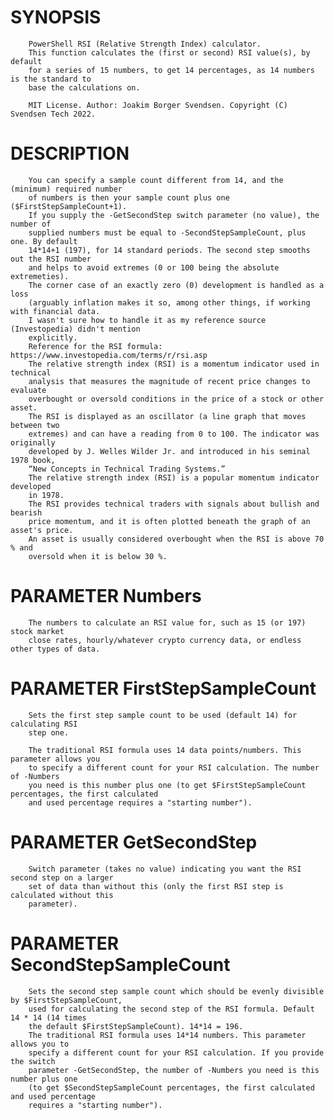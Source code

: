# SYNOPSIS
        PowerShell RSI (Relative Strength Index) calculator.
        This function calculates the (first or second) RSI value(s), by default
        for a series of 15 numbers, to get 14 percentages, as 14 numbers is the standard to
        base the calculations on.
        
        MIT License. Author: Joakim Borger Svendsen. Copyright (C) Svendsen Tech 2022.
        
# DESCRIPTION
        You can specify a sample count different from 14, and the (minimum) required number
        of numbers is then your sample count plus one ($FirstStepSampleCount+1).
        If you supply the -GetSecondStep switch parameter (no value), the number of
        supplied numbers must be equal to -SecondStepSampleCount, plus one. By default
        14*14+1 (197), for 14 standard periods. The second step smooths out the RSI number
        and helps to avoid extremes (0 or 100 being the absolute extremeties).
        The corner case of an exactly zero (0) development is handled as a loss
        (arguably inflation makes it so, among other things, if working with financial data.
        I wasn't sure how to handle it as my reference source (Investopedia) didn't mention
        explicitly.
        Reference for the RSI formula: https://www.investopedia.com/terms/r/rsi.asp
        The relative strength index (RSI) is a momentum indicator used in technical 
        analysis that measures the magnitude of recent price changes to evaluate 
        overbought or oversold conditions in the price of a stock or other asset. 
        The RSI is displayed as an oscillator (a line graph that moves between two
        extremes) and can have a reading from 0 to 100. The indicator was originally 
        developed by J. Welles Wilder Jr. and introduced in his seminal 1978 book, 
        “New Concepts in Technical Trading Systems.”
        The relative strength index (RSI) is a popular momentum indicator developed
        in 1978.
        The RSI provides technical traders with signals about bullish and bearish
        price momentum, and it is often plotted beneath the graph of an asset's price.
        An asset is usually considered overbought when the RSI is above 70 % and
        oversold when it is below 30 %.
        
# PARAMETER Numbers
        The numbers to calculate an RSI value for, such as 15 (or 197) stock market
        close rates, hourly/whatever crypto currency data, or endless other types of data.
        
# PARAMETER FirstStepSampleCount
        Sets the first step sample count to be used (default 14) for calculating RSI
        step one.
    
        The traditional RSI formula uses 14 data points/numbers. This parameter allows you
        to specify a different count for your RSI calculation. The number of -Numbers
        you need is this number plus one (to get $FirstStepSampleCount percentages, the first calculated 
        and used percentage requires a "starting number").
        
# PARAMETER GetSecondStep
        Switch parameter (takes no value) indicating you want the RSI second step on a larger
        set of data than without this (only the first RSI step is calculated without this
        parameter).
        
# PARAMETER SecondStepSampleCount
        Sets the second step sample count which should be evenly divisible by $FirstStepSampleCount,
        used for calculating the second step of the RSI formula. Default 14 * 14 (14 times
        the default $FirstStepSampleCount). 14*14 = 196.
        The traditional RSI formula uses 14*14 numbers. This parameter allows you to
        specify a different count for your RSI calculation. If you provide the switch
        parameter -GetSecondStep, the number of -Numbers you need is this number plus one
        (to get $SecondStepSampleCount percentages, the first calculated and used percentage 
        requires a "starting number").
 
